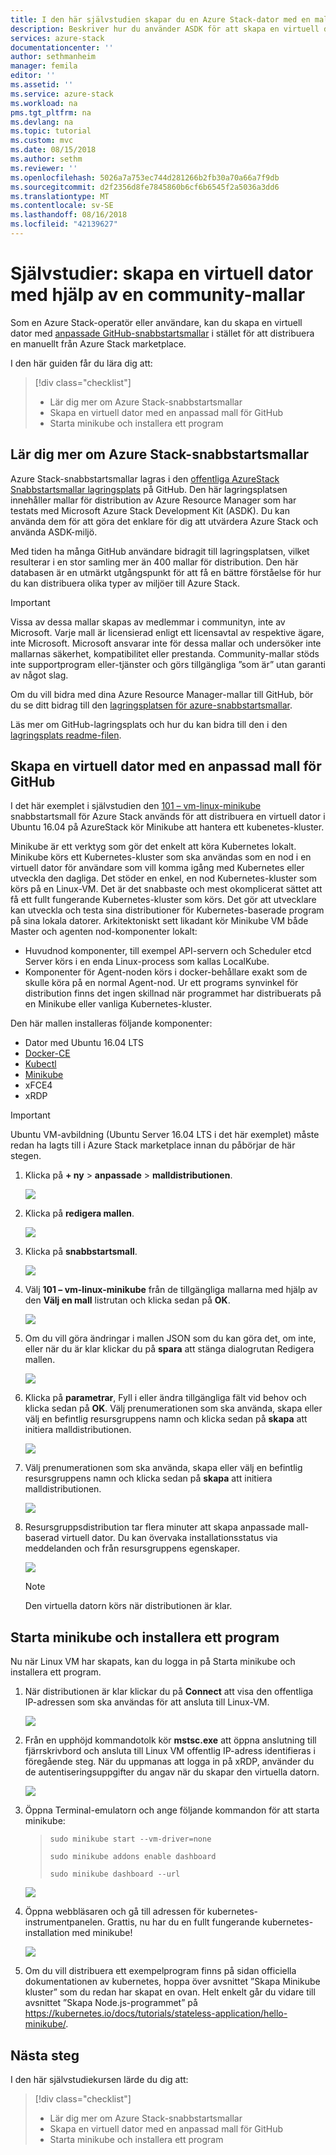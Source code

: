 ```yaml
---
title: I den här självstudien skapar du en Azure Stack-dator med en mall | Microsoft Docs
description: Beskriver hur du använder ASDK för att skapa en virtuell dator med en mall för predfined och en anpassad mall från GitHub.
services: azure-stack
documentationcenter: ''
author: sethmanheim
manager: femila
editor: ''
ms.assetid: ''
ms.service: azure-stack
ms.workload: na
pms.tgt_pltfrm: na
ms.devlang: na
ms.topic: tutorial
ms.custom: mvc
ms.date: 08/15/2018
ms.author: sethm
ms.reviewer: ''
ms.openlocfilehash: 5026a7a753ec744d281266b2fb30a70a66a7f9db
ms.sourcegitcommit: d2f2356d8fe7845860b6cf6b6545f2a5036a3dd6
ms.translationtype: MT
ms.contentlocale: sv-SE
ms.lasthandoff: 08/16/2018
ms.locfileid: "42139627"
---
```

# <a name="tutorial-create-a-vm-using-a-community-template"></a>Självstudier: skapa en virtuell dator med hjälp av en community-mallar
Som en Azure Stack-operatör eller användare, kan du skapa en virtuell dator med [anpassade GitHub-snabbstartsmallar](https://github.com/Azure/AzureStack-QuickStart-Templates) i stället för att distribuera en manuellt från Azure Stack marketplace.

I den här guiden får du lära dig att:

> [!div class="checklist"]
> * Lär dig mer om Azure Stack-snabbstartsmallar 
> * Skapa en virtuell dator med en anpassad mall för GitHub
> * Starta minikube och installera ett program

## <a name="learn-about-azure-stack-quickstart-templates"></a>Lär dig mer om Azure Stack-snabbstartsmallar
Azure Stack-snabbstartsmallar lagras i den [offentliga AzureStack Snabbstartsmallar lagringsplats](https://github.com/Azure/AzureStack-QuickStart-Templates) på GitHub. Den här lagringsplatsen innehåller mallar för distribution av Azure Resource Manager som har testats med Microsoft Azure Stack Development Kit (ASDK). Du kan använda dem för att göra det enklare för dig att utvärdera Azure Stack och använda ASDK-miljö. 

Med tiden ha många GitHub användare bidragit till lagringsplatsen, vilket resulterar i en stor samling mer än 400 mallar för distribution. Den här databasen är en utmärkt utgångspunkt för att få en bättre förståelse för hur du kan distribuera olika typer av miljöer till Azure Stack. 

>[!IMPORTANT]
> Vissa av dessa mallar skapas av medlemmar i communityn, inte av Microsoft. Varje mall är licensierad enligt ett licensavtal av respektive ägare, inte Microsoft. Microsoft ansvarar inte för dessa mallar och undersöker inte mallarnas säkerhet, kompatibilitet eller prestanda. Community-mallar stöds inte supportprogram eller-tjänster och görs tillgängliga ”som är” utan garanti av något slag.

Om du vill bidra med dina Azure Resource Manager-mallar till GitHub, bör du se ditt bidrag till den [lagringsplatsen för azure-snabbstartsmallar](https://github.com/Azure/AzureStack-QuickStart-Templates).

Läs mer om GitHub-lagringsplats och hur du kan bidra till den i den [lagringsplats readme-filen](https://github.com/Azure/AzureStack-QuickStart-Templates/blob/master/README.md). 


## <a name="create-a-vm-using-a-custom-github-template"></a>Skapa en virtuell dator med en anpassad mall för GitHub
I det här exemplet i självstudien den [101 – vm-linux-minikube](https://github.com/Azure/AzureStack-QuickStart-Templates/tree/master/101-vm-linux-minikube) snabbstartsmall för Azure Stack används för att distribuera en virtuell dator i Ubuntu 16.04 på AzureStack kör Minikube att hantera ett kubenetes-kluster.

Minikube är ett verktyg som gör det enkelt att köra Kubernetes lokalt. Minikube körs ett Kubernetes-kluster som ska användas som en nod i en virtuell dator för användare som vill komma igång med Kubernetes eller utveckla den dagliga. Det stöder en enkel, en nod Kubernetes-kluster som körs på en Linux-VM. Det är det snabbaste och mest okomplicerat sättet att få ett fullt fungerande Kubernetes-kluster som körs. Det gör att utvecklare kan utveckla och testa sina distributioner för Kubernetes-baserade program på sina lokala datorer. Arkitektoniskt sett likadant kör Minikube VM både Master och agenten nod-komponenter lokalt:
- Huvudnod komponenter, till exempel API-servern och Scheduler etcd Server körs i en enda Linux-process som kallas LocalKube.
- Komponenter för Agent-noden körs i docker-behållare exakt som de skulle köra på en normal Agent-nod. Ur ett programs synvinkel för distribution finns det ingen skillnad när programmet har distribuerats på en Minikube eller vanliga Kubernetes-kluster.

Den här mallen installeras följande komponenter:

- Dator med Ubuntu 16.04 LTS
- [Docker-CE](https://download.docker.com/linux/ubuntu) 
- [Kubectl](https://storage.googleapis.com/kubernetes-release/release/v1.8.0/bin/linux/amd64/kubectl)
- [Minikube](https://storage.googleapis.com/minikube/releases/latest/minikube-linux-amd64)
- xFCE4
- xRDP

> [!IMPORTANT]
> Ubuntu VM-avbildning (Ubuntu Server 16.04 LTS i det här exemplet) måste redan ha lagts till i Azure Stack marketplace innan du påbörjar de här stegen.

1.  Klicka på **+ ny** > **anpassade** > **malldistributionen**.

    ![](media/azure-stack-create-vm-template/1.PNG) 

2. Klicka på **redigera mallen**.

   ![](media/azure-stack-create-vm-template/2.PNG) 

3.  Klicka på **snabbstartsmall**.

       ![](media/azure-stack-create-vm-template/3.PNG)

4. Välj **101 – vm-linux-minikube** från de tillgängliga mallarna med hjälp av den **Välj en mall** listrutan och klicka sedan på **OK**.  

   ![](media/azure-stack-create-vm-template/4.PNG)

5. Om du vill göra ändringar i mallen JSON som du kan göra det, om inte, eller när du är klar klickar du på **spara** att stänga dialogrutan Redigera mallen.

   ![](media/azure-stack-create-vm-template/5.PNG) 

6.  Klicka på **parametrar**, Fyll i eller ändra tillgängliga fält vid behov och klicka sedan på **OK**. Välj prenumerationen som ska använda, skapa eller välj en befintlig resursgruppens namn och klicka sedan på **skapa** att initiera malldistributionen.

       ![](media/azure-stack-create-vm-template/6.PNG)

7. Välj prenumerationen som ska använda, skapa eller välj en befintlig resursgruppens namn och klicka sedan på **skapa** att initiera malldistributionen.

   ![](media/azure-stack-create-vm-template/7.PNG)

8. Resursgruppsdistribution tar flera minuter att skapa anpassade mall-baserad virtuell dator. Du kan övervaka installationsstatus via meddelanden och från resursgruppens egenskaper. 

   ![](media/azure-stack-create-vm-template/8.PNG)

   >[!NOTE]
   > Den virtuella datorn körs när distributionen är klar. 

## <a name="start-minikube-and-install-an-application"></a>Starta minikube och installera ett program
Nu när Linux VM har skapats, kan du logga in på Starta minikube och installera ett program. 

1. När distributionen är klar klickar du på **Connect** att visa den offentliga IP-adressen som ska användas för att ansluta till Linux-VM. 

   ![](media/azure-stack-create-vm-template/9.PNG)

2. Från en upphöjd kommandotolk kör **mstsc.exe** att öppna anslutning till fjärrskrivbord och ansluta till Linux VM offentlig IP-adress identifieras i föregående steg. När du uppmanas att logga in på xRDP, använder du de autentiseringsuppgifter du angav när du skapar den virtuella datorn.

   ![](media/azure-stack-create-vm-template/10.PNG)

3. Öppna Terminal-emulatorn och ange följande kommandon för att starta minikube:

    >    `sudo minikube start --vm-driver=none`
    >   
    >    `sudo minikube addons enable dashboard`
    >    
    >    `sudo minikube dashboard --url`

   ![](media/azure-stack-create-vm-template/11.PNG)

4. Öppna webbläsaren och gå till adressen för kubernetes-instrumentpanelen. Grattis, nu har du en fullt fungerande kubernetes-installation med minikube!

   ![](media/azure-stack-create-vm-template/12.PNG)

5. Om du vill distribuera ett exempelprogram finns på sidan officiella dokumentationen av kubernetes, hoppa över avsnittet ”Skapa Minikube kluster” som du redan har skapat en ovan. Helt enkelt går du vidare till avsnittet ”Skapa Node.js-programmet” på https://kubernetes.io/docs/tutorials/stateless-application/hello-minikube/.

## <a name="next-steps"></a>Nästa steg

I den här självstudiekursen lärde du dig att:

> [!div class="checklist"]
> * Lär dig mer om Azure Stack-snabbstartsmallar 
> * Skapa en virtuell dator med en anpassad mall för GitHub
> * Starta minikube och installera ett program

